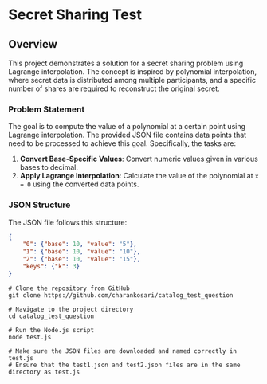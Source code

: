 # Secret Sharing Test

## Overview

This project demonstrates a solution for a secret sharing problem using Lagrange interpolation. The concept is inspired by polynomial interpolation, where secret data is distributed among multiple participants, and a specific number of shares are required to reconstruct the original secret.

### Problem Statement

The goal is to compute the value of a polynomial at a certain point using Lagrange interpolation. The provided JSON file contains data points that need to be processed to achieve this goal. Specifically, the tasks are:

1. **Convert Base-Specific Values**: Convert numeric values given in various bases to decimal.
2. **Apply Lagrange Interpolation**: Calculate the value of the polynomial at `x = 0` using the converted data points.

### JSON Structure

The JSON file follows this structure:

```json
{
    "0": {"base": 10, "value": "5"},
    "1": {"base": 10, "value": "10"},
    "2": {"base": 10, "value": "15"},
    "keys": {"k": 3}
}
```

```clone
# Clone the repository from GitHub
git clone https://github.com/charankosari/catalog_test_question

# Navigate to the project directory
cd catalog_test_question

# Run the Node.js script
node test.js

# Make sure the JSON files are downloaded and named correctly in test.js
# Ensure that the test1.json and test2.json files are in the same directory as test.js
```
